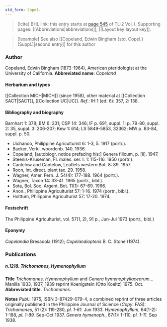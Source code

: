 ```yaml
---
std_form: Copel.
---
```


> [!cite] BHL link: this entry starts at [page 545](https://www.biodiversitylibrary.org/page/33120676) of TL-2 Vol. I.
> Supporting pages: [[Abbreviations|abbreviations]], [[Layout key|layout key]].

> [!example] See also [[Copeland, Edwin Bingham {std. Copel.} (Suppl.)|second entry]] for this author

### Author

Copeland, Edwin Bingham (1873-1964), American pteridologist at the University of California. 
**Abbreviated name**: *Copeland*

#### Herbarium and types

[[Collection MICH|MICH]] (since 1958), other material at [[Collection SACT|SACT]], [[Collection UC|UC]].
*Ref*.: IH 1 (ed. 6): 357, 2: 138.

#### Bibliography and biography

Barnhart 1: 378; BM 6: 231; CSP 14: 346; IF p. 691, suppl. 1: p. 79-80, suppl. 2: 35, suppl. 3: 206-207; Kew 1: 614; LS 5849-5853, 32362; MW p. 83-84, suppl. p. 50.
- Uichanco, Philippine Agriculturist 6: 1-3, 5. 1917 (portr.).
- Backer, Verkl. woordenb. 140. 1936.
- Copeland, \[autobiogr. notice prefacing his:\] Genera filicum, p. \[ii\]. 1947.
- Steenis-Kruseman, Fl. males. ser. I. 1: 115-116. 1950 (portr.).
- Cantelow and Cantelow, Leaflets western Bot. 8: 89. 1957.
- Roon, Int. direct. plant tax. 29. 1958.
- Wagner, Amer. Fern. J. 54(4): 177-188. 1964 (portr.).
- Wagner, Taxon 14: 33-41. 1965 (portr., bibl.).
- Sota, Bol. Soc. Argent. Bot. 11(1): 67-69. 1966.
- Anon., Philippine Agriculturist 57: 1-16. 1974 (portr., bibl.).
- Holttum, Philippine Agriculturist 57: 17-20. 1974.

#### Festschrift

The Philippine Agriculturist, vol. 57(1, 2), 91 p., Jun-Jul 1973 (portr., bibl.)

#### Eponymy

*Copelandia* Bresadola (1912); *Copelandiopteris* B. C. Stone (1974).

### Publications

##### n.1218. Trichomanes, Hymenophyllum

**Title**
*Trichomanes, Hymenophyllum* and *Genera hymenophyllacearum*... Manilla 1933, 1937, 1939 reprint Koenigstein (Otto Koeltz) 1975. Oct.
**Abbreviated title**: *Trichomanes*.

**Notes**
*Publ*.: 1975, ISBN 3-87429-079-4, a combined reprint of three articles originally published in the Philippine Journal of Science (*Copy*: FAS): *Trichomanes*, 51 (2): 119-280, *pl. 1-61.* Jun 1933. *Hymenophyllum*, 64(1-2): 1-188, *pl. 1-89.* Sep-Oct 1937. *Genera hymenoph*., 67(1): 1-110, *pl. 1-11.* Sep 1938.

